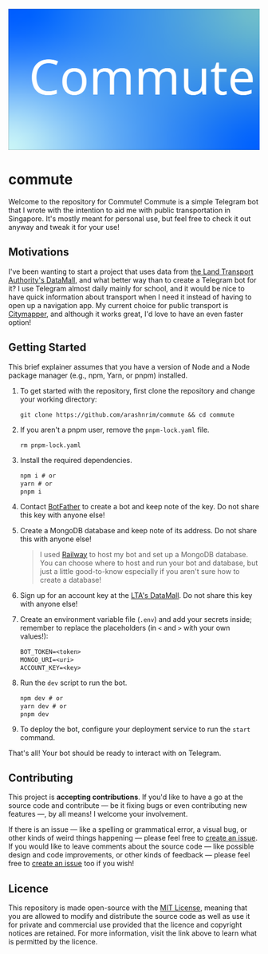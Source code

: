 ![](banner.svg)

# commute

Welcome to the repository for Commute! Commute is a simple Telegram bot that I wrote with the intention to aid me with public transportation in Singapore. It's mostly meant for personal use, but feel free to check it out anyway and tweak it for your use!

## Motivations

I've been wanting to start a project that uses data from [the Land Transport Authority's DataMall](https://datamall.lta.gov.sg), and what better way than to create a Telegram bot for it? I use Telegram almost daily mainly for school, and it would be nice to have quick information about transport when I need it instead of having to open up a navigation app. My current choice for public transport is [Citymapper](https://citymapper.com), and although it works great, I'd love to have an even faster option!

## Getting Started

This brief explainer assumes that you have a version of Node and a Node package manager (e.g., npm, Yarn, or pnpm) installed.

1. To get started with the repository, first clone the repository and change your working directory:

    ```
    git clone https://github.com/arashnrim/commute && cd commute
    ```

2. If you aren't a pnpm user, remove the `pnpm-lock.yaml` file.

    ```
    rm pnpm-lock.yaml
    ```

3. Install the required dependencies.

    ```
    npm i # or
    yarn # or
    pnpm i
    ```

4. Contact [BotFather](http://t.me/BotFather) to create a bot and keep note of the key. Do not share this key with anyone else!

5. Create a MongoDB database and keep note of its address. Do not share this with anyone else!

    > I used [Railway](https://railway.app) to host my bot and set up a MongoDB database. You can choose where to host and run your bot and database, but just a little good-to-know especially if you aren't sure how to create a database!

6. Sign up for an account key at the [LTA's DataMall](https://datamall.lta.gov.sg). Do not share this key with anyone else!

7. Create an environment variable file (`.env`) and add your secrets inside; remember to replace the placeholders (in `<` and `>` with your own values!):

    ```
    BOT_TOKEN=<token>
    MONGO_URI=<uri>
    ACCOUNT_KEY=<key>
    ```

8. Run the `dev` script to run the bot.

    ```
    npm dev # or
    yarn dev # or
    pnpm dev
    ```

9. To deploy the bot, configure your deployment service to run the `start` command.

That's all! Your bot should be ready to interact with on Telegram.

## Contributing

This project is **accepting contributions**. If you'd like to have a go at the source code and contribute — be it fixing bugs or even contributing new features —, by all means! I welcome your involvement.

If there is an issue — like a spelling or grammatical error, a visual bug, or other kinds of weird things happening — please feel free to [create an issue](https://github.com/arashnrim/commute/issues/new). If you would like to leave comments about the source code — like possible design and code improvements, or other kinds of feedback — please feel free to [create an issue](https://github.com/arashnrim/website/issues/new) too if you wish!

## Licence

This repository is made open-source with the [MIT License](https://github.com/arashnrim/commute/blob/main/LICENSE.md), meaning that you are allowed to modify and distribute the source code as well as use it for private and commercial use provided that the licence and copyright notices are retained. For more information, visit the link above to learn what is permitted by the licence.
